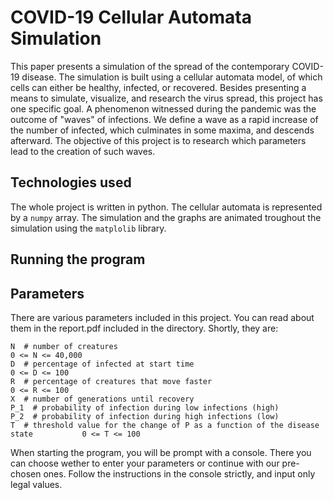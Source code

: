 # COVID-19 Cellular Automata Simulation

This paper presents a simulation of the spread of the contemporary COVID-19 disease. The simulation is built using a cellular automata model, of which cells can either be healthy, infected, or recovered. Besides presenting a means to simulate, visualize, and research the virus spread, this project has one specific goal. A phenomenon witnessed during the pandemic was the outcome of "waves" of infections. We define a wave as a rapid increase of the number of infected, which culminates in some maxima, and descends afterward. The objective of this project is to research which parameters lead to the creation of such waves.

## Technologies used
The whole project is written in python.
The cellular automata is represented by a `numpy` array. The simulation and the graphs are animated troughout the simulation using the `matplolib` library.

## Running the program

## Parameters
There are various parameters included in this project. You can read about them in the report.pdf included in the directory. Shortly, they are:
```
N  # number of creatures                                                              0 <= N <= 40,000
D  # percentage of infected at start time                                             0 <= D <= 100
R  # percentage of creatures that move faster                                         0 <= R <= 100
X  # number of generations until recovery
P_1  # probability of infection during low infections (high)
P_2  # probability of infection during high infections (low)
T  # threshold value for the change of P as a function of the disease state           0 <= T <= 100
```

When starting the program, you will be prompt with a console. There you can choose wether to enter your parameters or continue with our pre-chosen ones.
Follow the instructions in the console strictly, and input only legal values.

